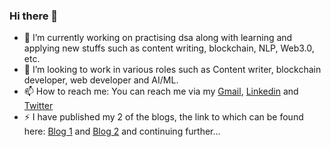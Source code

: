 ### Hi there 👋


- 🔭 I’m currently working on practising dsa along with learning and applying new stuffs such as content writing, blockchain, NLP, Web3.0, etc.
- 🤔 I’m looking to work in various roles such as Content writer, blockchain developer, web developer and AI/ML.
- 📫 How to reach me: You can reach me via my [Gmail](ayushdagaeinstein@gmail.com), [Linkedin](https://www.linkedin.com/in/ayush-daga-5218421b8/) and [Twitter](https://twitter.com/_ayushdaga_)
- ⚡ I have published my 2 of the blogs, the link to which can be found here: [Blog 1](https://cevgroup.org/the-great-resignation/) and [Blog 2](https://cevgroup.org/web3-0-blockchain-and-dapps-2/) and continuing further...
<!-- - 🌱 I’m currently learning 
- 👯 I’m looking to collaborate on ...

- 💬 Ask me about ...

- 😄 Pronouns: ... -->


